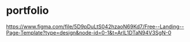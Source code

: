 # portfolio
https://www.figma.com/file/5D9pDuLtS042hzaoN69Kd7/Free--Landing--Page-Template?type=design&node-id=0-1&t=ArlL1DTaN94V3SgN-0
